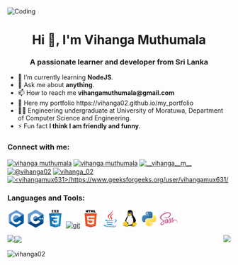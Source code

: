<!DOCTYPE html>
<html lang="en">
<body>
    <img align="center" alt="Coding" width="1000" src="https://www.iiserkol.ac.in/~cds/assets/image/intro_to_comp_programming.jpg">
    <h1 align="center">Hi 👋, I'm Vihanga Muthumala</h1>
    <h3 align="center">A passionate learner and developer from Sri Lanka</h3>
    <ul>
        <li>🌱 I’m currently learning <strong>NodeJS</strong>.</li>
        <li>💬 Ask me about <strong>anything</strong>.</li>
        <li>📫 How to reach me <strong>vihangamuthumala@gmail.com</strong></li>
        <li>👀 Here my portfolio <strog>https://vihanga02.github.io/my_portfolio</strog></li>
        <li>👨‍🎓 Engineering undergraduate at University of Moratuwa, Department of Computer Science and Engineering.</li>
        <li>⚡ Fun fact <strong>I think I am friendly and funny</strong>.</li>    
    </ul>
    <h3 align="left">Connect with me:</h3>
    <p align="left">
        <a href="https://linkedin.com/in/vihanga muthumala" target="blank"><img align="center" src="https://raw.githubusercontent.com/rahuldkjain/github-profile-readme-generator/master/src/images/icons/Social/linked-in-alt.svg" alt="vihanga muthumala" height="30" width="40" /></a>
        <a href="https://fb.com/vihanga muthumala" target="blank"><img align="center" src="https://raw.githubusercontent.com/rahuldkjain/github-profile-readme-generator/master/src/images/icons/Social/facebook.svg" alt="vihanga muthumala" height="30" width="40" /></a>
        <a href="https://instagram.com/__vihanga__m__" target="blank"><img align="center" src="https://raw.githubusercontent.com/rahuldkjain/github-profile-readme-generator/master/src/images/icons/Social/instagram.svg" alt="__vihanga__m__" height="30" width="40" /></a>
        <a href="https://medium.com/@vihanga02" target="blank"><img align="center" src="https://raw.githubusercontent.com/rahuldkjain/github-profile-readme-generator/master/src/images/icons/Social/medium.svg" alt="@vihanga02" height="30" width="40" /></a>
        <a href="https://www.hackerrank.com/vihanga_02" target="blank"><img align="center" src="https://raw.githubusercontent.com/rahuldkjain/github-profile-readme-generator/master/src/images/icons/Social/hackerrank.svg" alt="vihanga_02" height="30" width="40" /></a>
        <a href="https://auth.geeksforgeeks.org/user/<vihangamux631>/https://www.geeksforgeeks.org/user/vihangamux631/" target="blank"><img align="center" src="https://raw.githubusercontent.com/rahuldkjain/github-profile-readme-generator/master/src/images/icons/Social/geeks-for-geeks.svg" alt="<vihangamux631>/https://www.geeksforgeeks.org/user/vihangamux631/" height="30" width="40" /></a>
    </p>
    <h3 align="left">Languages and Tools:</h3>
    <p align="left">
        <a href="https://www.cprogramming.com/" target="_blank" rel="noreferrer"><img src="https://raw.githubusercontent.com/devicons/devicon/master/icons/c/c-original.svg" alt="c" width="40" height="40"/></a>
        <a href="https://www.w3schools.com/cpp/" target="_blank" rel="noreferrer"><img src="https://raw.githubusercontent.com/devicons/devicon/master/icons/cplusplus/cplusplus-original.svg" alt="cplusplus" width="40" height="40"/></a>
        <a href="https://www.w3schools.com/css/" target="_blank" rel="noreferrer"><img src="https://raw.githubusercontent.com/devicons/devicon/master/icons/css3/css3-original-wordmark.svg" alt="css3" width="40" height="40"/></a>
        <a href="https://git-scm.com/" target="_blank" rel="noreferrer"><img src="https://www.vectorlogo.zone/logos/git-scm/git-scm-icon.svg" alt="git" width="40" height="40"/></a>
        <a href="https://www.w3.org/html/" target="_blank" rel="noreferrer"><img src="https://raw.githubusercontent.com/devicons/devicon/master/icons/html5/html5-original-wordmark.svg" alt="html5" width="40" height="40"/></a>
        <a href="https://www.java.com" target="_blank" rel="noreferrer"><img src="https://raw.githubusercontent.com/devicons/devicon/master/icons/java/java-original.svg" alt="java" width="40" height="40"/></a>
        <a href="https://www.linux.org/" target="_blank" rel="noreferrer"><img src="https://raw.githubusercontent.com/devicons/devicon/master/icons/linux/linux-original.svg" alt="linux" width="40" height="40"/></a>
        <a href="https://www.python.org" target="_blank" rel="noreferrer"><img src="https://raw.githubusercontent.com/devicons/devicon/master/icons/python/python-original.svg" alt="python" width="40" height="40"/></a>
        <a href="https://sass-lang.com" target="_blank" rel="noreferrer"><img src="https://raw.githubusercontent.com/devicons/devicon/master/icons/sass/sass-original.svg" alt="sass" width="40" height="40"/></a>
    </p>
    <p><img align="left" src="http://github-profile-summary-cards.vercel.app/api/cards/stats?username=vihanga02&theme=gotham"></p>
    <p><img align="right" src="https://github-readme-stats.vercel.app/api/top-langs/?username=vihanga02&theme=gotham&hide_border=true&include_all_commits=false&count_private=false&layout=compact"</p>
    <p><img align="center" src="http://github-profile-summary-cards.vercel.app/api/cards/profile-details?username=vihanga02&hide_border=true&theme=gotham"></p>
    <p><img align="center" src="https://github-readme-streak-stats.herokuapp.com/?user=vihanga02&theme=whatsapp-dark" alt="vihanga02" /></p>

</body>
</html>
